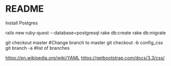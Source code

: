 # README

Install Postgres

rails new ruby-quest --database=postgresql
rake db:create
rake db:migrate

git checkout master #Change branch to master
git checkout -b config_css
git branch -a #list of branches

https://en.wikipedia.org/wiki/YAML
https://getbootstrap.com/docs/3.3/css/